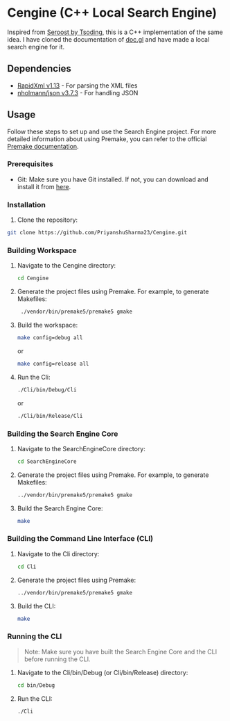 # Cengine (C++ Local Search Engine)

Inspired from [Seroost by Tsoding](https://github.com/tsoding/seroost), this is a C++ implementation of the same idea.
I have cloned the documentation of [doc.gl](https://doc.gl) and have made a local search engine for it.

## Dependencies

- [RapidXml v1.13](http://rapidxml.sourceforge.net/) - For parsing the XML files
- [nholmann/json v3.7.3](https://github.com/nlohmann/json) - For handling JSON

## Usage

Follow these steps to set up and use the Search Engine project. For more detailed information about using Premake, you can refer to the official [Premake documentation](https://premake.github.io/docs/Using-Premake).

### Prerequisites

- Git: Make sure you have Git installed. If not, you can download and install it from [here](https://git-scm.com/downloads).

### Installation

1. Clone the repository:

```sh
git clone https://github.com/PriyanshuSharma23/Cengine.git
```

### Building Workspace

1. Navigate to the Cengine directory:

   ```sh
   cd Cengine
   ```

2. Generate the project files using Premake. For example, to generate Makefiles:

   ```sh
    ./vendor/bin/premake5/premake5 gmake
   ```

3. Build the workspace:

   ```sh
   make config=debug all
   ```

   or

   ```sh
   make config=release all
   ```

4. Run the Cli:

   ```sh
   ./Cli/bin/Debug/Cli
   ```

   or

   ```sh
   ./Cli/bin/Release/Cli
   ```

### Building the Search Engine Core

1. Navigate to the SearchEngineCore directory:

   ```sh
   cd SearchEngineCore
   ```

2. Generate the project files using Premake. For example, to generate Makefiles:

   ```sh
   ../vendor/bin/premake5/premake5 gmake
   ```

3. Build the Search Engine Core:

   ```sh
   make
   ```

### Building the Command Line Interface (CLI)

1. Navigate to the Cli directory:

   ```sh
   cd Cli
   ```

2. Generate the project files using Premake:

   ```sh
   ../vendor/bin/premake5/premake5 gmake
   ```

3. Build the CLI:

   ```sh
   make
   ```

### Running the CLI

> Note: Make sure you have built the Search Engine Core and the CLI before running the CLI.

1. Navigate to the Cli/bin/Debug (or Cli/bin/Release) directory:

   ```sh
   cd bin/Debug
   ```

2. Run the CLI:

   ```sh
   ./Cli
   ```
